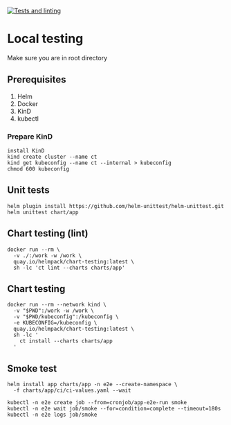 [![Tests and linting](https://github.com/eTribes-Connect-GmbH/helm-app/actions/workflows/test.yaml/badge.svg)](https://github.com/eTribes-Connect-GmbH/helm-app/actions/workflows/test.yaml)

# Local testing

Make sure you are in root directory

## Prerequisites

1. Helm
2. Docker
3. KinD
4. kubectl

### Prepare KinD

```
install KinD
kind create cluster --name ct
kind get kubeconfig --name ct --internal > kubeconfig
chmod 600 kubeconfig
```


## Unit tests

```
helm plugin install https://github.com/helm-unittest/helm-unittest.git
helm unittest chart/app
```

## Chart testing (lint)

```
docker run --rm \
  -v ./:/work -w /work \
  quay.io/helmpack/chart-testing:latest \
  sh -lc 'ct lint --charts charts/app'
```

## Chart testing

```
docker run --rm --network kind \
  -v "$PWD":/work -w /work \
  -v "$PWD/kubeconfig":/kubeconfig \
  -e KUBECONFIG=/kubeconfig \
  quay.io/helmpack/chart-testing:latest \
  sh -lc '
    ct install --charts charts/app 
  '
```

## Smoke test

```
helm install app charts/app -n e2e --create-namespace \
  -f charts/app/ci/ci-values.yaml --wait

kubectl -n e2e create job --from=cronjob/app-e2e-run smoke
kubectl -n e2e wait job/smoke --for=condition=complete --timeout=180s
kubectl -n e2e logs job/smoke
```
